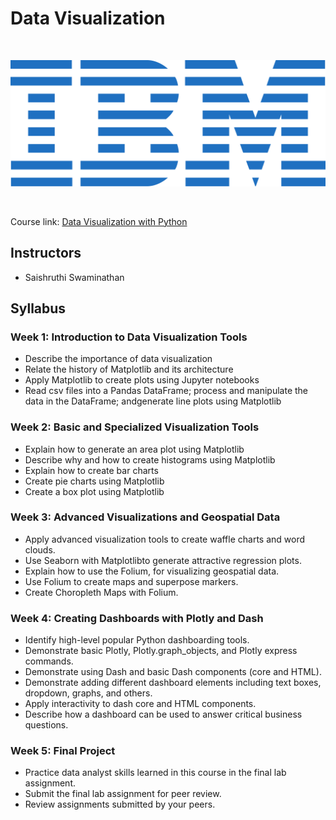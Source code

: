 # Data Visualization

<br>

<p align="center">
	<img src="https://raw.githubusercontent.com/Christoph-Beckmann/Courses/main/IBM-Data-Science-Professional-Certificate/ibm.svg" title="IBM" alt="IBM" />
</p>

<br>

Course link: [Data Visualization with Python](https://www.coursera.org/learn/python-for-data-visualization/)

## Instructors
- Saishruthi Swaminathan

## Syllabus

### Week 1: Introduction to Data Visualization Tools
-   Describe the importance of data visualization
-   Relate the history of Matplotlib and its architecture
-   Apply Matplotlib to create plots using Jupyter notebooks
-   Read csv files into a Pandas DataFrame; process and manipulate the data in the DataFrame; andgenerate line plots using Matplotlib

### Week 2: Basic and Specialized Visualization Tools
-   Explain how to generate an area plot using Matplotlib
-   Describe why and how to create histograms using Matplotlib
-   Explain how to create bar charts
-   Create pie charts using Matplotlib
-   Create a box plot using Matplotlib

### Week 3: Advanced Visualizations and Geospatial Data
-   Apply advanced visualization tools to create waffle charts and word clouds.
-   Use Seaborn with Matplotlibto generate attractive regression plots.
-   Explain how to use the Folium, for visualizing geospatial data.
-   Use Folium to create maps and superpose markers.
-   Create Choropleth Maps with Folium.

### Week 4: Creating Dashboards with Plotly and Dash
-   Identify high-level popular Python dashboarding tools.
-   Demonstrate basic Plotly, Plotly.graph_objects, and Plotly express commands.
-   Demonstrate using Dash and basic Dash components (core and HTML).
-   Demonstrate adding different dashboard elements including text boxes, dropdown, graphs, and others.
-   Apply interactivity to dash core and HTML components.
-   Describe how a dashboard can be used to answer critical business questions.

### Week 5: Final Project
- Practice data analyst skills learned in this course in the final lab assignment.
- Submit the final lab assignment for peer review.
- Review assignments submitted by your peers.
